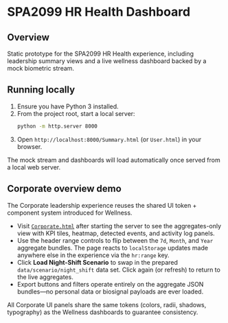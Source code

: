 # SPA2099 HR Health Dashboard

## Overview
Static prototype for the SPA2099 HR Health experience, including leadership summary views and a live wellness dashboard backed by a mock biometric stream.

## Running locally
1. Ensure you have Python 3 installed.
2. From the project root, start a local server:
   ```bash
   python -m http.server 8000
   ```
3. Open `http://localhost:8000/Summary.html` (or `User.html`) in your browser.

The mock stream and dashboards will load automatically once served from a local web server.

## Corporate overview demo

The Corporate leadership experience reuses the shared UI token + component system introduced for Wellness.

* Visit [`Corporate.html`](http://localhost:8000/Corporate.html) after starting the server to see the aggregates-only view with KPI tiles, heatmap, detected events, and activity log panels.
* Use the header range controls to flip between the `7d`, `Month`, and `Year` aggregate bundles. The page reacts to `localStorage` updates made anywhere else in the experience via the `hr:range` key.
* Click **Load Night-Shift Scenario** to swap in the prepared `data/scenario/night_shift` data set. Click again (or refresh) to return to the live aggregates.
* Export buttons and filters operate entirely on the aggregate JSON bundles—no personal data or biosignal payloads are ever loaded.

All Corporate UI panels share the same tokens (colors, radii, shadows, typography) as the Wellness dashboards to guarantee consistency.
